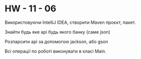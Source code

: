 # HW - 11 - 06
Використовуючи IntelliJ IDEA, створити Maven проєкт, пакет.

Знайти будь яке api будь якого банку (саме json)

Розпарсити api за допомогою jackson, або gson

Всі операції по роботі виконувати в класі Main.
